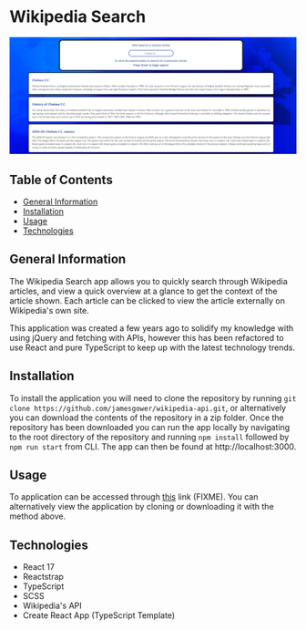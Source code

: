 # Wikipedia Search

![Wikipedia Search](wiki.png)

## Table of Contents
  - [General Information](#general-information)
  - [Installation](#installation)
  - [Usage](#usage)
  - [Technologies](#technologies)
## General Information

The Wikipedia Search app allows you to quickly search through Wikipedia articles, and view a quick overview at a glance to get the context of the article shown. Each article can be clicked to view the article externally on Wikipedia's own site.

This application was created a few years ago to solidify my knowledge with using jQuery and fetching with APIs, however this has been refactored to use React and pure TypeScript to keep up with the latest technology trends.

## Installation

To install the application you will need to clone the repository by running `git clone https://github.com/jamesgower/wikipedia-api.git`, or alternatively you can download the contents of the repository in a zip folder. Once the repository has been downloaded you can run the app locally by navigating to the root directory of the repository and running `npm install` followed by `npm run start` from CLI. The app can then be found at http://localhost:3000.

## Usage

To application can be accessed through [this](FIXME) link (FIXME). You can alternatively view the application by cloning or downloading it with the method above.

## Technologies

- React 17
- Reactstrap
- TypeScript
- SCSS
- Wikipedia's API
- Create React App (TypeScript Template)
